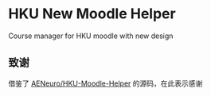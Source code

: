 # HKU New Moodle Helper
Course manager for HKU moodle with new design

## 致谢

借鉴了 [AENeuro/HKU-Moodle-Helper]() 的源码，在此表示感谢